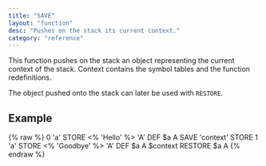 ```yaml
---
title: "SAVE"
layout: "function"
desc: "Pushes on the stack its current context."
category: "reference"
---
```

 
This function pushes on the stack an object representing the current context of the stack. Context contains the symbol tables and the function redefinitions.

The object pushed onto the stack can later be used with `RESTORE`.

## Example ##

{% raw %}
<warp10-warpscript-widget backend="{{backend}}"  exec-endpoint="{{execEndpoint}}">0 'a' STORE
<% 'Hello' %> 'A' DEF
$a A
SAVE 'context' STORE
1 'a' STORE
<% 'Goodbye' %> 'A' DEF
$a A
$context RESTORE
$a A
</warp10-warpscript-widget>
{% endraw %}
